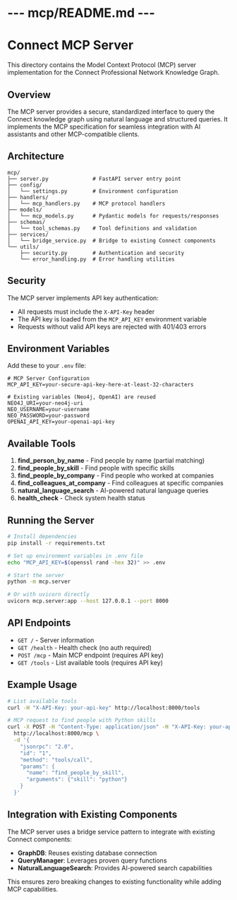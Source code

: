 # --- mcp/README.md ---
# Connect MCP Server

This directory contains the Model Context Protocol (MCP) server implementation for the Connect Professional Network Knowledge Graph.

## Overview

The MCP server provides a secure, standardized interface to query the Connect knowledge graph using natural language and structured queries. It implements the MCP specification for seamless integration with AI assistants and other MCP-compatible clients.

## Architecture

```
mcp/
├── server.py              # FastAPI server entry point
├── config/
│   └── settings.py        # Environment configuration
├── handlers/
│   └── mcp_handlers.py    # MCP protocol handlers
├── models/
│   └── mcp_models.py      # Pydantic models for requests/responses
├── schemas/
│   └── tool_schemas.py    # Tool definitions and validation
├── services/
│   └── bridge_service.py  # Bridge to existing Connect components
└── utils/
    ├── security.py        # Authentication and security
    └── error_handling.py  # Error handling utilities
```

## Security

The MCP server implements API key authentication:

- All requests must include the `X-API-Key` header
- The API key is loaded from the `MCP_API_KEY` environment variable
- Requests without valid API keys are rejected with 401/403 errors

## Environment Variables

Add these to your `.env` file:

```env
# MCP Server Configuration
MCP_API_KEY=your-secure-api-key-here-at-least-32-characters

# Existing variables (Neo4j, OpenAI) are reused
NEO4J_URI=your-neo4j-uri
NEO_USERNAME=your-username
NEO_PASSWORD=your-password
OPENAI_API_KEY=your-openai-api-key
```

## Available Tools

1. **find_person_by_name** - Find people by name (partial matching)
2. **find_people_by_skill** - Find people with specific skills
3. **find_people_by_company** - Find people who worked at companies
4. **find_colleagues_at_company** - Find colleagues at specific companies
5. **natural_language_search** - AI-powered natural language queries
6. **health_check** - Check system health status

## Running the Server

```bash
# Install dependencies
pip install -r requirements.txt

# Set up environment variables in .env file
echo "MCP_API_KEY=$(openssl rand -hex 32)" >> .env

# Start the server
python -m mcp.server

# Or with uvicorn directly
uvicorn mcp.server:app --host 127.0.0.1 --port 8000
```

## API Endpoints

- `GET /` - Server information
- `GET /health` - Health check (no auth required)
- `POST /mcp` - Main MCP endpoint (requires API key)
- `GET /tools` - List available tools (requires API key)

## Example Usage

```bash
# List available tools
curl -H "X-API-Key: your-api-key" http://localhost:8000/tools

# MCP request to find people with Python skills
curl -X POST -H "Content-Type: application/json" -H "X-API-Key: your-api-key" \
  http://localhost:8000/mcp \
  -d '{
    "jsonrpc": "2.0",
    "id": "1",
    "method": "tools/call",
    "params": {
      "name": "find_people_by_skill",
      "arguments": {"skill": "python"}
    }
  }'
```

## Integration with Existing Components

The MCP server uses a bridge service pattern to integrate with existing Connect components:

- **GraphDB**: Reuses existing database connection
- **QueryManager**: Leverages proven query functions
- **NaturalLanguageSearch**: Provides AI-powered search capabilities

This ensures zero breaking changes to existing functionality while adding MCP capabilities.